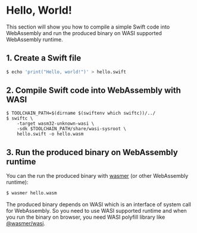 # Hello, World!

This section will show you how to compile a simple Swift code into WebAssembly and run the produced binary on WASI supported WebAssembly runtime.

## 1. Create a Swift file

```sh
$ echo 'print("Hello, world!")' > hello.swift
```


## 2. Compile Swift code into WebAssembly with WASI

```
$ TOOLCHAIN_PATH=$(dirname $(swiftenv which swiftc))/../
$ swiftc \
    -target wasm32-unknown-wasi \
    -sdk $TOOLCHAIN_PATH/share/wasi-sysroot \
    hello.swift -o hello.wasm
```


## 3. Run the produced binary on WebAssembly runtime

You can the run the produced binary with [wasmer](https://wasmer.io/) (or other WebAssembly runtime):

```sh
$ wasmer hello.wasm
```

The produced binary depends on WASI which is an interface of system call for WebAssembly.
So you need to use WASI supported runtime and when you run the binary on browser, you need WASI polyfill library like [@wasmer/wasi](https://github.com/wasmerio/wasmer-js/tree/master/packages/wasi).